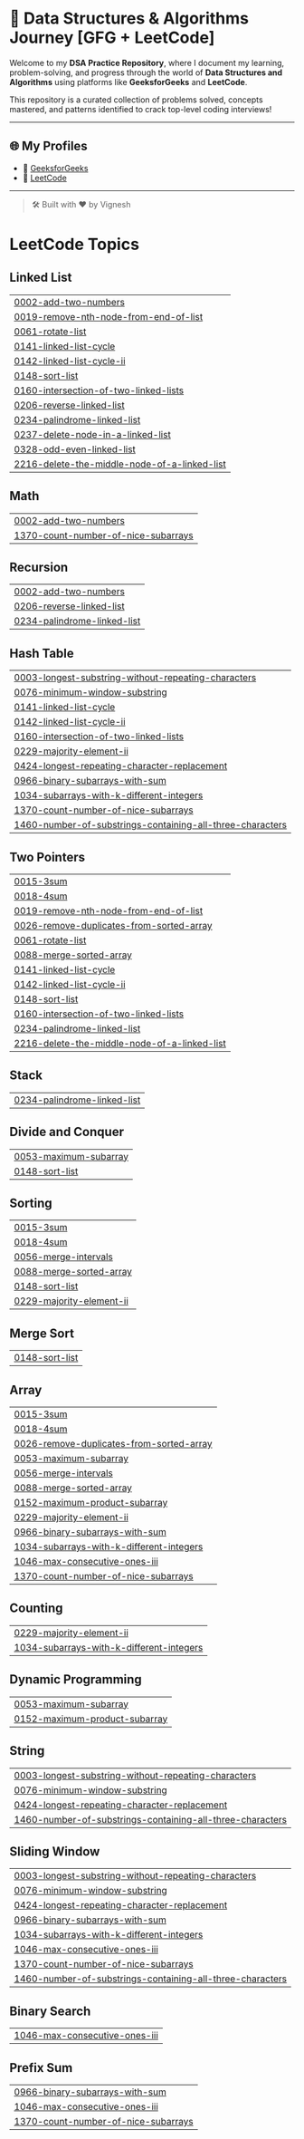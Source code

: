 # 🚀 Data Structures & Algorithms Journey [GFG + LeetCode]

Welcome to my **DSA Practice Repository**, where I document my learning, problem-solving, and progress through the world of **Data Structures and Algorithms** using platforms like **GeeksforGeeks** and **LeetCode**.

This repository is a curated collection of problems solved, concepts mastered, and patterns identified to crack top-level coding interviews!

---

## 🌐 My Profiles

- 🧩 [GeeksforGeeks](https://www.geeksforgeeks.org/user/vigneshzwax/)
- 🧠 [LeetCode](https://leetcode.com/u/Vignesh_9055/)

---

> 🛠️ Built with ❤️ by Vignesh

<!---LeetCode Topics Start-->
# LeetCode Topics
## Linked List
|  |
| ------- |
| [0002-add-two-numbers](https://github.com/vigneshrmkec27/Data-Structures-And-Algorithm/tree/master/0002-add-two-numbers) |
| [0019-remove-nth-node-from-end-of-list](https://github.com/vigneshrmkec27/Data-Structures-And-Algorithm/tree/master/0019-remove-nth-node-from-end-of-list) |
| [0061-rotate-list](https://github.com/vigneshrmkec27/Data-Structures-And-Algorithm/tree/master/0061-rotate-list) |
| [0141-linked-list-cycle](https://github.com/vigneshrmkec27/Data-Structures-And-Algorithm/tree/master/0141-linked-list-cycle) |
| [0142-linked-list-cycle-ii](https://github.com/vigneshrmkec27/Data-Structures-And-Algorithm/tree/master/0142-linked-list-cycle-ii) |
| [0148-sort-list](https://github.com/vigneshrmkec27/Data-Structures-And-Algorithm/tree/master/0148-sort-list) |
| [0160-intersection-of-two-linked-lists](https://github.com/vigneshrmkec27/Data-Structures-And-Algorithm/tree/master/0160-intersection-of-two-linked-lists) |
| [0206-reverse-linked-list](https://github.com/vigneshrmkec27/Data-Structures-And-Algorithm/tree/master/0206-reverse-linked-list) |
| [0234-palindrome-linked-list](https://github.com/vigneshrmkec27/Data-Structures-And-Algorithm/tree/master/0234-palindrome-linked-list) |
| [0237-delete-node-in-a-linked-list](https://github.com/vigneshrmkec27/Data-Structures-And-Algorithm/tree/master/0237-delete-node-in-a-linked-list) |
| [0328-odd-even-linked-list](https://github.com/vigneshrmkec27/Data-Structures-And-Algorithm/tree/master/0328-odd-even-linked-list) |
| [2216-delete-the-middle-node-of-a-linked-list](https://github.com/vigneshrmkec27/Data-Structures-And-Algorithm/tree/master/2216-delete-the-middle-node-of-a-linked-list) |
## Math
|  |
| ------- |
| [0002-add-two-numbers](https://github.com/vigneshrmkec27/Data-Structures-And-Algorithm/tree/master/0002-add-two-numbers) |
| [1370-count-number-of-nice-subarrays](https://github.com/vigneshrmkec27/Data-Structures-And-Algorithm/tree/master/1370-count-number-of-nice-subarrays) |
## Recursion
|  |
| ------- |
| [0002-add-two-numbers](https://github.com/vigneshrmkec27/Data-Structures-And-Algorithm/tree/master/0002-add-two-numbers) |
| [0206-reverse-linked-list](https://github.com/vigneshrmkec27/Data-Structures-And-Algorithm/tree/master/0206-reverse-linked-list) |
| [0234-palindrome-linked-list](https://github.com/vigneshrmkec27/Data-Structures-And-Algorithm/tree/master/0234-palindrome-linked-list) |
## Hash Table
|  |
| ------- |
| [0003-longest-substring-without-repeating-characters](https://github.com/vigneshrmkec27/Data-Structures-And-Algorithm/tree/master/0003-longest-substring-without-repeating-characters) |
| [0076-minimum-window-substring](https://github.com/vigneshrmkec27/Data-Structures-And-Algorithm/tree/master/0076-minimum-window-substring) |
| [0141-linked-list-cycle](https://github.com/vigneshrmkec27/Data-Structures-And-Algorithm/tree/master/0141-linked-list-cycle) |
| [0142-linked-list-cycle-ii](https://github.com/vigneshrmkec27/Data-Structures-And-Algorithm/tree/master/0142-linked-list-cycle-ii) |
| [0160-intersection-of-two-linked-lists](https://github.com/vigneshrmkec27/Data-Structures-And-Algorithm/tree/master/0160-intersection-of-two-linked-lists) |
| [0229-majority-element-ii](https://github.com/vigneshrmkec27/Data-Structures-And-Algorithm/tree/master/0229-majority-element-ii) |
| [0424-longest-repeating-character-replacement](https://github.com/vigneshrmkec27/Data-Structures-And-Algorithm/tree/master/0424-longest-repeating-character-replacement) |
| [0966-binary-subarrays-with-sum](https://github.com/vigneshrmkec27/Data-Structures-And-Algorithm/tree/master/0966-binary-subarrays-with-sum) |
| [1034-subarrays-with-k-different-integers](https://github.com/vigneshrmkec27/Data-Structures-And-Algorithm/tree/master/1034-subarrays-with-k-different-integers) |
| [1370-count-number-of-nice-subarrays](https://github.com/vigneshrmkec27/Data-Structures-And-Algorithm/tree/master/1370-count-number-of-nice-subarrays) |
| [1460-number-of-substrings-containing-all-three-characters](https://github.com/vigneshrmkec27/Data-Structures-And-Algorithm/tree/master/1460-number-of-substrings-containing-all-three-characters) |
## Two Pointers
|  |
| ------- |
| [0015-3sum](https://github.com/vigneshrmkec27/Data-Structures-And-Algorithm/tree/master/0015-3sum) |
| [0018-4sum](https://github.com/vigneshrmkec27/Data-Structures-And-Algorithm/tree/master/0018-4sum) |
| [0019-remove-nth-node-from-end-of-list](https://github.com/vigneshrmkec27/Data-Structures-And-Algorithm/tree/master/0019-remove-nth-node-from-end-of-list) |
| [0026-remove-duplicates-from-sorted-array](https://github.com/vigneshrmkec27/Data-Structures-And-Algorithm/tree/master/0026-remove-duplicates-from-sorted-array) |
| [0061-rotate-list](https://github.com/vigneshrmkec27/Data-Structures-And-Algorithm/tree/master/0061-rotate-list) |
| [0088-merge-sorted-array](https://github.com/vigneshrmkec27/Data-Structures-And-Algorithm/tree/master/0088-merge-sorted-array) |
| [0141-linked-list-cycle](https://github.com/vigneshrmkec27/Data-Structures-And-Algorithm/tree/master/0141-linked-list-cycle) |
| [0142-linked-list-cycle-ii](https://github.com/vigneshrmkec27/Data-Structures-And-Algorithm/tree/master/0142-linked-list-cycle-ii) |
| [0148-sort-list](https://github.com/vigneshrmkec27/Data-Structures-And-Algorithm/tree/master/0148-sort-list) |
| [0160-intersection-of-two-linked-lists](https://github.com/vigneshrmkec27/Data-Structures-And-Algorithm/tree/master/0160-intersection-of-two-linked-lists) |
| [0234-palindrome-linked-list](https://github.com/vigneshrmkec27/Data-Structures-And-Algorithm/tree/master/0234-palindrome-linked-list) |
| [2216-delete-the-middle-node-of-a-linked-list](https://github.com/vigneshrmkec27/Data-Structures-And-Algorithm/tree/master/2216-delete-the-middle-node-of-a-linked-list) |
## Stack
|  |
| ------- |
| [0234-palindrome-linked-list](https://github.com/vigneshrmkec27/Data-Structures-And-Algorithm/tree/master/0234-palindrome-linked-list) |
## Divide and Conquer
|  |
| ------- |
| [0053-maximum-subarray](https://github.com/vigneshrmkec27/Data-Structures-And-Algorithm/tree/master/0053-maximum-subarray) |
| [0148-sort-list](https://github.com/vigneshrmkec27/Data-Structures-And-Algorithm/tree/master/0148-sort-list) |
## Sorting
|  |
| ------- |
| [0015-3sum](https://github.com/vigneshrmkec27/Data-Structures-And-Algorithm/tree/master/0015-3sum) |
| [0018-4sum](https://github.com/vigneshrmkec27/Data-Structures-And-Algorithm/tree/master/0018-4sum) |
| [0056-merge-intervals](https://github.com/vigneshrmkec27/Data-Structures-And-Algorithm/tree/master/0056-merge-intervals) |
| [0088-merge-sorted-array](https://github.com/vigneshrmkec27/Data-Structures-And-Algorithm/tree/master/0088-merge-sorted-array) |
| [0148-sort-list](https://github.com/vigneshrmkec27/Data-Structures-And-Algorithm/tree/master/0148-sort-list) |
| [0229-majority-element-ii](https://github.com/vigneshrmkec27/Data-Structures-And-Algorithm/tree/master/0229-majority-element-ii) |
## Merge Sort
|  |
| ------- |
| [0148-sort-list](https://github.com/vigneshrmkec27/Data-Structures-And-Algorithm/tree/master/0148-sort-list) |
## Array
|  |
| ------- |
| [0015-3sum](https://github.com/vigneshrmkec27/Data-Structures-And-Algorithm/tree/master/0015-3sum) |
| [0018-4sum](https://github.com/vigneshrmkec27/Data-Structures-And-Algorithm/tree/master/0018-4sum) |
| [0026-remove-duplicates-from-sorted-array](https://github.com/vigneshrmkec27/Data-Structures-And-Algorithm/tree/master/0026-remove-duplicates-from-sorted-array) |
| [0053-maximum-subarray](https://github.com/vigneshrmkec27/Data-Structures-And-Algorithm/tree/master/0053-maximum-subarray) |
| [0056-merge-intervals](https://github.com/vigneshrmkec27/Data-Structures-And-Algorithm/tree/master/0056-merge-intervals) |
| [0088-merge-sorted-array](https://github.com/vigneshrmkec27/Data-Structures-And-Algorithm/tree/master/0088-merge-sorted-array) |
| [0152-maximum-product-subarray](https://github.com/vigneshrmkec27/Data-Structures-And-Algorithm/tree/master/0152-maximum-product-subarray) |
| [0229-majority-element-ii](https://github.com/vigneshrmkec27/Data-Structures-And-Algorithm/tree/master/0229-majority-element-ii) |
| [0966-binary-subarrays-with-sum](https://github.com/vigneshrmkec27/Data-Structures-And-Algorithm/tree/master/0966-binary-subarrays-with-sum) |
| [1034-subarrays-with-k-different-integers](https://github.com/vigneshrmkec27/Data-Structures-And-Algorithm/tree/master/1034-subarrays-with-k-different-integers) |
| [1046-max-consecutive-ones-iii](https://github.com/vigneshrmkec27/Data-Structures-And-Algorithm/tree/master/1046-max-consecutive-ones-iii) |
| [1370-count-number-of-nice-subarrays](https://github.com/vigneshrmkec27/Data-Structures-And-Algorithm/tree/master/1370-count-number-of-nice-subarrays) |
## Counting
|  |
| ------- |
| [0229-majority-element-ii](https://github.com/vigneshrmkec27/Data-Structures-And-Algorithm/tree/master/0229-majority-element-ii) |
| [1034-subarrays-with-k-different-integers](https://github.com/vigneshrmkec27/Data-Structures-And-Algorithm/tree/master/1034-subarrays-with-k-different-integers) |
## Dynamic Programming
|  |
| ------- |
| [0053-maximum-subarray](https://github.com/vigneshrmkec27/Data-Structures-And-Algorithm/tree/master/0053-maximum-subarray) |
| [0152-maximum-product-subarray](https://github.com/vigneshrmkec27/Data-Structures-And-Algorithm/tree/master/0152-maximum-product-subarray) |
## String
|  |
| ------- |
| [0003-longest-substring-without-repeating-characters](https://github.com/vigneshrmkec27/Data-Structures-And-Algorithm/tree/master/0003-longest-substring-without-repeating-characters) |
| [0076-minimum-window-substring](https://github.com/vigneshrmkec27/Data-Structures-And-Algorithm/tree/master/0076-minimum-window-substring) |
| [0424-longest-repeating-character-replacement](https://github.com/vigneshrmkec27/Data-Structures-And-Algorithm/tree/master/0424-longest-repeating-character-replacement) |
| [1460-number-of-substrings-containing-all-three-characters](https://github.com/vigneshrmkec27/Data-Structures-And-Algorithm/tree/master/1460-number-of-substrings-containing-all-three-characters) |
## Sliding Window
|  |
| ------- |
| [0003-longest-substring-without-repeating-characters](https://github.com/vigneshrmkec27/Data-Structures-And-Algorithm/tree/master/0003-longest-substring-without-repeating-characters) |
| [0076-minimum-window-substring](https://github.com/vigneshrmkec27/Data-Structures-And-Algorithm/tree/master/0076-minimum-window-substring) |
| [0424-longest-repeating-character-replacement](https://github.com/vigneshrmkec27/Data-Structures-And-Algorithm/tree/master/0424-longest-repeating-character-replacement) |
| [0966-binary-subarrays-with-sum](https://github.com/vigneshrmkec27/Data-Structures-And-Algorithm/tree/master/0966-binary-subarrays-with-sum) |
| [1034-subarrays-with-k-different-integers](https://github.com/vigneshrmkec27/Data-Structures-And-Algorithm/tree/master/1034-subarrays-with-k-different-integers) |
| [1046-max-consecutive-ones-iii](https://github.com/vigneshrmkec27/Data-Structures-And-Algorithm/tree/master/1046-max-consecutive-ones-iii) |
| [1370-count-number-of-nice-subarrays](https://github.com/vigneshrmkec27/Data-Structures-And-Algorithm/tree/master/1370-count-number-of-nice-subarrays) |
| [1460-number-of-substrings-containing-all-three-characters](https://github.com/vigneshrmkec27/Data-Structures-And-Algorithm/tree/master/1460-number-of-substrings-containing-all-three-characters) |
## Binary Search
|  |
| ------- |
| [1046-max-consecutive-ones-iii](https://github.com/vigneshrmkec27/Data-Structures-And-Algorithm/tree/master/1046-max-consecutive-ones-iii) |
## Prefix Sum
|  |
| ------- |
| [0966-binary-subarrays-with-sum](https://github.com/vigneshrmkec27/Data-Structures-And-Algorithm/tree/master/0966-binary-subarrays-with-sum) |
| [1046-max-consecutive-ones-iii](https://github.com/vigneshrmkec27/Data-Structures-And-Algorithm/tree/master/1046-max-consecutive-ones-iii) |
| [1370-count-number-of-nice-subarrays](https://github.com/vigneshrmkec27/Data-Structures-And-Algorithm/tree/master/1370-count-number-of-nice-subarrays) |
<!---LeetCode Topics End-->